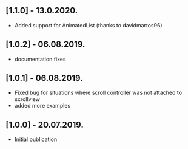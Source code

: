 ## [1.1.0] - 13.0.2020.

* Added support for AnimatedList (thanks to davidmartos96)

## [1.0.2] - 06.08.2019.

* documentation fixes

## [1.0.1] - 06.08.2019.

* Fixed bug for situations where scroll controller was not attached to scrollview
* added more examples

## [1.0.0] - 20.07.2019.

* Initial publication
